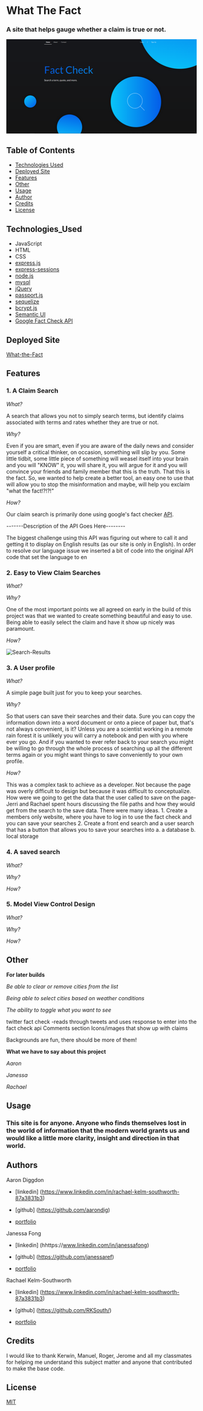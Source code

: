 # What The Fact

### A site that helps gauge whether a claim is true or not.
![What the Fact](Assets/FinishedProduct.png)

## Table of Contents
* [Technologies Used](Technologies_Used)
* [Deployed Site](Deployed)
* [Features](Features)
* [Other](Other)
* [Usage](Usage)
* [Author](Author)
* [Credits](Credits)
* [License](License)

## Technologies_Used
* JavaScript 
* HTML
* CSS
* [express.js](https://expressjs.com/)
* [express-sessions](https://www.npmjs.com/package/express-session)
* [node.js](https://www.npmjs.com/)
* [mysql](https://www.mysqltutorial.org/)
* [jQuery](https://jquery.com/)
* [passport.js](http://www.passportjs.org/)
* [sequelize](https://github.com/sequelize/sequelize/)
* [bcrypt.js](https://www.npmjs.com/package/bcryptjs) 
* [Semantic UI](https://semantic-ui.com/)
* [Google Fact Check API](https://developers.google.com/fact-check/tools/api)

## Deployed Site
[What-the-Fact](https://what-the-fact.herokuapp.com/)

## Features 


### __1. A Claim Search__

_What?_

A search that allows you not to simply search terms, but identify claims associated with terms and rates whether they are true or not. 

_Why?_

Even if you are smart, even if you are aware of the daily news and consider yourself a critical thinker, on occasion, something will slip by you. Some little tidbit, some little piece of something will weasel itself into your brain and you will "KNOW" it, you will share it, you will argue for it and you will convince your friends and family member that this is the truth. That this is the fact. So, we wanted to help create a better tool, an easy one to use that will allow you to stop the misinformation and maybe, will help you exclaim "what the fact!?!?!" 

_How?_

Our claim search is primarily done using google's fact checker [API](https://developers.google.com/fact-check/tools/api). 

 -------Description of the API Goes Here--------

The biggest challenge using this API was figuring out where to call it and  getting it to display on English results (as our site is only in English). In order to resolve our language issue we inserted a bit of code into the original API code that set the language to en


### __2. Easy to View Claim Searches__

_What?_



_Why?_

One of the most important points we all agreed on early in the build of this project was that we wanted to create something beautiful and easy to use. Being able to easily select the claim and have it show up nicely was paramount.

_How?_

![Search-Results](Assets/CodeSnippet01)

### __3. A User profile__

_What?_

A simple page built just for you to keep your searches. 

_Why?_

So that users can save their searches and their data. Sure you can copy the information down into a word document or onto a piece of paper but, that's not always convenient, is it? Unless you are a scientist working in a remote rain forest it is unlikely you will carry a notebook and pen with you where ever you go. And if you wanted to ever refer back to your search you might be willing to go through the whole process of searching up all the different terms again or you might want things to save conveniently to your own profile. 


_How?_

This was a complex task to achieve as a developer. Not because the page was overly difficult to design but because it was difficult to conceptualize. How were we going to get the data that the user called to save on the page-Jerri and Rachael spent hours discussing the file paths and how they would get from the search to the save data. There were many ideas. 
    1. Create a members only website, where you have to log in to use the fact check and you can save your searches 
    2. Create a front end search and a user search that has a button that allows you to save your searches into
        a. a database
        b. local storage    

 

### __4. A saved search__
_What?_

_Why?_

_How?_

### __5. Model View Control Design__
_What?_

_Why?_

_How?_


##  Other

 __For later builds__

_Be able to clear or remove cities from the list_

 

_Being able to select cities based on weather conditions_



_The ability to toggle what you want to see_

 twitter fact check -reads through tweets and uses response to enter into the fact check api
 Comments section
 Icons/images that show up with claims


Backgrounds are fun, there should be more of them!

 __What we have to say about this project__

 _Aaron_

 _Janessa_

  
_Rachael_  



## Usage
### This site is for anyone. Anyone who finds themselves lost in the world of information that the modern world grants us and would like a little more clarity, insight and direction in that world. 
    

## Authors 

Aaron Diggdon

* [linkedin] (https://www.linkedin.com/in/rachael-kelm-southworth-87a3831b3) 

* [github] (https://github.com/aarondig)

* [portfolio](https://rksouth.github.io/responsive_portfolio/)

Janessa Fong

* [linkedin] (hhttps://www.linkedin.com/in/janessafong) 

* [github] (https://github.com/janessaref)

* [portfolio](https://rksouth.github.io/responsive_portfolio/)

Rachael Kelm-Southworth

* [linkedin] (https://www.linkedin.com/in/rachael-kelm-southworth-87a3831b3) 

* [github] (https://github.com/RKSouth/)

* [portfolio](https://rksouth.github.io/responsive_portfolio/)

 ## Credits

I would like to thank Kerwin, Manuel, Roger, Jerome and all my classmates for helping me understand this subject matter and anyone that contributed to make the base code.

## License
[MIT](https://choosealicense.com/licenses/mit/)




